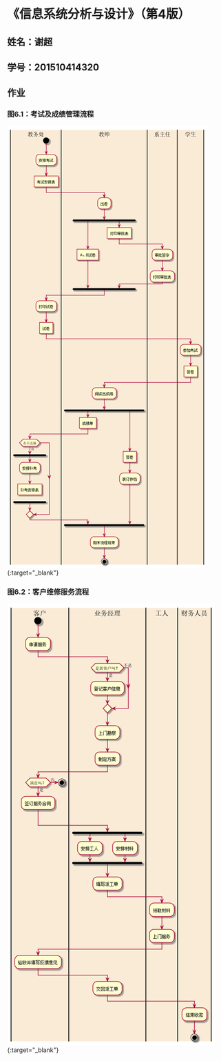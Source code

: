 # 《信息系统分析与设计》（第4版）
## 姓名：谢超
## 学号：201510414320
## 作业

### 图6.1：考试及成绩管理流程
[![](./flow1.png 'flow1')](./flow1.png){:target="_blank"}


### 图6.2：客户维修服务流程
[![](./flow2.png '百度')](./flow2.png){:target="_blank"}